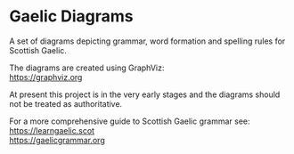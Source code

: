 Gaelic Diagrams
===============

A set of diagrams depicting grammar, word formation and spelling rules for Scottish Gaelic.

The diagrams are created using GraphViz:  
https://graphviz.org

At present this project is in the very early stages and the diagrams should not be treated as authoritative.

For a more comprehensive guide to Scottish Gaelic grammar see:  
https://learngaelic.scot  
https://gaelicgrammar.org


